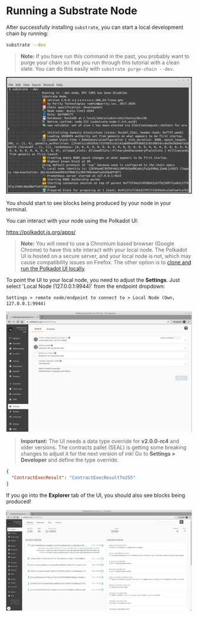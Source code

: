 Running a Substrate Node
===

After successfully installing `substrate`, you can start a local development chain by running:

```bash
substrate --dev
```

> **Note:** If you have run this command in the past, you probably want to purge your chain so that you run through this tutorial with a clean slate. You can do this easily with `substrate purge-chain --dev`.

![An image of the terminal starting a Substrate node](./assets/start-substrate-node.png)

You should start to see blocks being produced by your node in your terminal.

You can interact with your node using the Polkadot UI:

https://polkadot.js.org/apps/

> **Note:** You will need to use a Chromium based browser (Google Chrome) to have this site interact with your local node. The Polkadot UI is hosted on a secure server, and your local node is not, which may cause compatibility issues on Firefox. The other option is to [clone and run the Polkadot UI locally](https://github.com/polkadot-js/apps).

To point the UI to your local node, you need to adjust the **Settings**. Just select 'Local Node (127.0.0.1:9944)' from the endpoint dropdown:

```
Settings > remote node/endpoint to connect to > Local Node (Own, 127.0.0.1:9944)
```

![An image of the settings in Polkadot-JS Apps UI](./assets/polkadot-js-settings.png)

>**Important:** The UI needs a data type override for **v2.0.0-rc4** and older versions. The contracts pallet (SEAL) is getting some breaking changes to adjust it for the next version of ink!
>Go to **Settings > Developer** and define the type override.
```JSON
{
  "ContractExecResult": "ContractExecResultTo255"
}
```

If you go into the **Explorer** tab of the UI, you should also see blocks being produced!

![An image of the Substrate UI](./assets/start-substrate-ui.png)
